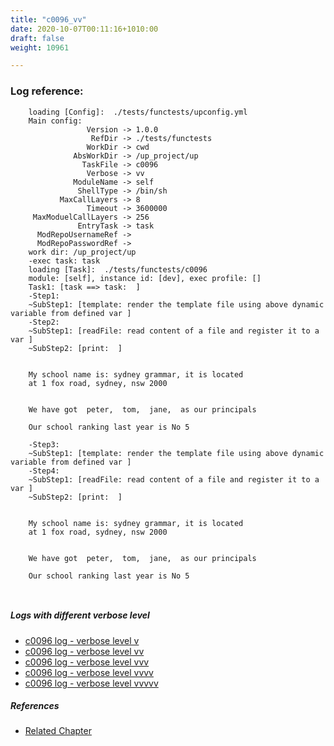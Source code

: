 ```yaml
---
title: "c0096_vv"
date: 2020-10-07T00:11:16+1010:00
draft: false
weight: 10961

---
```


### Log reference: <no value>

```
    loading [Config]:  ./tests/functests/upconfig.yml
    Main config:
                 Version -> 1.0.0
                  RefDir -> ./tests/functests
                 WorkDir -> cwd
              AbsWorkDir -> /up_project/up
                TaskFile -> c0096
                 Verbose -> vv
              ModuleName -> self
               ShellType -> /bin/sh
           MaxCallLayers -> 8
                 Timeout -> 3600000
     MaxModuelCallLayers -> 256
               EntryTask -> task
      ModRepoUsernameRef -> 
      ModRepoPasswordRef -> 
    work dir: /up_project/up
    -exec task: task
    loading [Task]:  ./tests/functests/c0096
    module: [self], instance id: [dev], exec profile: []
    Task1: [task ==> task:  ]
    -Step1:
    ~SubStep1: [template: render the template file using above dynamic variable from defined var ]
    -Step2:
    ~SubStep1: [readFile: read content of a file and register it to a var ]
    ~SubStep2: [print:  ]
    
    
    My school name is: sydney grammar, it is located
    at 1 fox road, sydney, nsw 2000
    
    
    We have got  peter,  tom,  jane,  as our principals
    
    Our school ranking last year is No 5
    
    -Step3:
    ~SubStep1: [template: render the template file using above dynamic variable from defined var ]
    -Step4:
    ~SubStep1: [readFile: read content of a file and register it to a var ]
    ~SubStep2: [print:  ]
    
    
    My school name is: sydney grammar, it is located
    at 1 fox road, sydney, nsw 2000
    
    
    We have got  peter,  tom,  jane,  as our principals
    
    Our school ranking last year is No 5
    
    
```

##### Logs with different verbose level
* [c0096 log - verbose level v](../../logs/c0096_v)
* [c0096 log - verbose level vv](../../logs/c0096_vv)
* [c0096 log - verbose level vvv](../../logs/c0096_vvv)
* [c0096 log - verbose level vvvv](../../logs/c0096_vvvv)
* [c0096 log - verbose level vvvvv](../../logs/c0096_vvvvv)

##### References
* [Related Chapter](../../templating/c0096)
